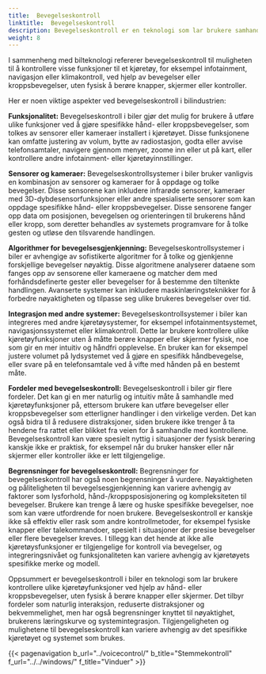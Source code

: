 ```yaml
---
title:  Bevegelseskontroll
linktitle:  Bevegelseskontroll
description: Bevegelseskontroll er en teknologi som lar brukere samhandle med enheter eller systemer ved hjelp av fysiske bevegelser, vanligvis oppdaget av sensorer eller kameraer.
weight: 8
---
```

<!-- markdownlint-disable MD033 -->
 I sammenheng med bilteknologi refererer bevegelseskontroll til muligheten til å kontrollere visse funksjoner til et kjøretøy, for eksempel infotainment, navigasjon eller klimakontroll, ved hjelp av bevegelser eller kroppsbevegelser, uten fysisk å berøre knapper, skjermer eller kontroller.

Her er noen viktige aspekter ved bevegelseskontroll i bilindustrien:

**Funksjonalitet:** Bevegelseskontroll i biler gjør det mulig for brukere å utføre ulike funksjoner ved å gjøre spesifikke hånd- eller kroppsbevegelser, som tolkes av sensorer eller kameraer installert i kjøretøyet. Disse funksjonene kan omfatte justering av volum, bytte av radiostasjon, godta eller avvise telefonsamtaler, navigere gjennom menyer, zoome inn eller ut på kart, eller kontrollere andre infotainment- eller kjøretøyinnstillinger.

**Sensorer og kameraer:** Bevegelseskontrollsystemer i biler bruker vanligvis en kombinasjon av sensorer og kameraer for å oppdage og tolke bevegelser. Disse sensorene kan inkludere infrarøde sensorer, kameraer med 3D-dybdesensorfunksjoner eller andre spesialiserte sensorer som kan oppdage spesifikke hånd- eller kroppsbevegelser. Disse sensorene fanger opp data om posisjonen, bevegelsen og orienteringen til brukerens hånd eller kropp, som deretter behandles av systemets programvare for å tolke gesten og utløse den tilsvarende handlingen.

**Algorithmer for bevegelsesgjenkjenning:** Bevegelseskontrollsystemer i biler er avhengige av sofistikerte algoritmer for å tolke og gjenkjenne forskjellige bevegelser nøyaktig. Disse algoritmene analyserer dataene som fanges opp av sensorene eller kameraene og matcher dem med forhåndsdefinerte gester eller bevegelser for å bestemme den tiltenkte handlingen. Avanserte systemer kan inkludere maskinlæringsteknikker for å forbedre nøyaktigheten og tilpasse seg ulike brukeres bevegelser over tid.

**Integrasjon med andre systemer:** Bevegelseskontrollsystemer i biler kan integreres med andre kjøretøysystemer, for eksempel infotainmentsystemet, navigasjonssystemet eller klimakontroll. Dette lar brukere kontrollere ulike kjøretøyfunksjoner uten å måtte berøre knapper eller skjermer fysisk, noe som gir en mer intuitiv og håndfri opplevelse. En bruker kan for eksempel justere volumet på lydsystemet ved å gjøre en spesifikk håndbevegelse, eller svare på en telefonsamtale ved å vifte med hånden på en bestemt måte.

**Fordeler med bevegelseskontroll:** Bevegelseskontroll i biler gir flere fordeler. Det kan gi en mer naturlig og intuitiv måte å samhandle med kjøretøyfunksjoner på, ettersom brukere kan utføre bevegelser eller kroppsbevegelser som etterligner handlinger i den virkelige verden. Det kan også bidra til å redusere distraksjoner, siden brukere ikke trenger å ta hendene fra rattet eller blikket fra veien for å samhandle med kontrollene. Bevegelseskontroll kan være spesielt nyttig i situasjoner der fysisk berøring kanskje ikke er praktisk, for eksempel når du bruker hansker eller når skjermer eller kontroller ikke er lett tilgjengelige.

**Begrensninger for bevegelseskontroll:** Begrensninger for bevegelseskontroll har også noen begrensninger å vurdere. Nøyaktigheten og påliteligheten til bevegelsesgjenkjenning kan variere avhengig av faktorer som lysforhold, hånd-/kroppsposisjonering og kompleksiteten til bevegelser. Brukere kan trenge å lære og huske spesifikke bevegelser, noe som kan være utfordrende for noen brukere. Bevegelseskontroll er kanskje ikke så effektiv eller rask som andre kontrollmetoder, for eksempel fysiske knapper eller talekommandoer, spesielt i situasjoner der presise bevegelser eller flere bevegelser kreves. I tillegg kan det hende at ikke alle kjøretøysfunksjoner er tilgjengelige for kontroll via bevegelser, og integreringsnivået og funksjonaliteten kan variere avhengig av kjøretøyets spesifikke merke og modell.

Oppsummert er bevegelseskontroll i biler en teknologi som lar brukere kontrollere ulike kjøretøyfunksjoner ved hjelp av hånd- eller kroppsbevegelser, uten fysisk å berøre knapper eller skjermer. Det tilbyr fordeler som naturlig interaksjon, reduserte distraksjoner og bekvemmelighet, men har også begrensninger knyttet til nøyaktighet, brukerens læringskurve og systemintegrasjon. Tilgjengeligheten og mulighetene til bevegelseskontroll kan variere avhengig av det spesifikke kjøretøyet og systemet som brukes.

{{< pagenavigation b_url="../voicecontrol/" b_title="Stemmekontroll" f_url="../../windows/" f_title="Vinduer" >}}

